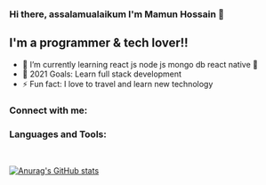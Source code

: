 ### Hi there, assalamualaikum I'm Mamun Hossain 👋


## I'm a programmer & tech lover!!

- 🌱 I’m currently learning react js node js mongo db react native 🤣
- 🥅 2021 Goals: Learn full stack development 
- ⚡ Fun fact: I love to travel and learn new technology


### Connect with me:


### Languages and Tools:


<br />

[![Anurag's GitHub stats](https://github-readme-stats.vercel.app/api?username=hossainmamun)](https://github.com/anuraghazra/github-readme-stats)



